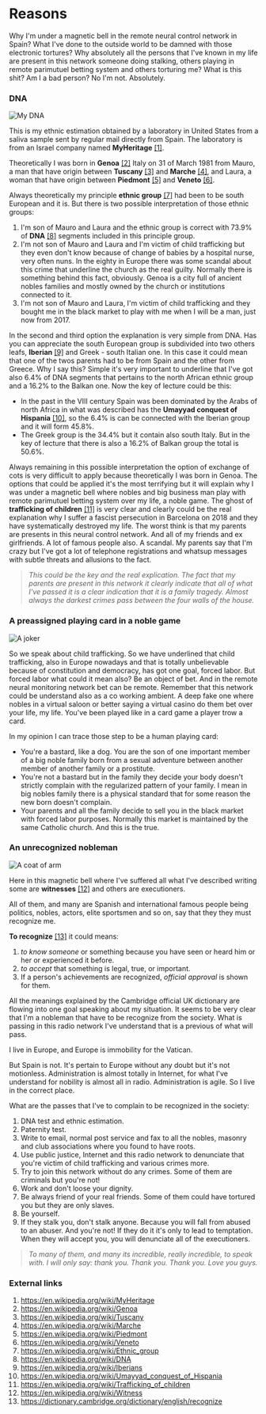 # Reasons

Why I'm under a magnetic bell in the remote neural control network in Spain? What I've done to the outside world to be damned with those electronic tortures? Why absolutely all the persons that I've known in my life are present in this network someone doing stalking, others playing in remote parimutuel betting system and others torturing me? What is this shit? Am I a bad person? No I'm not. Absolutely.

### DNA

![My DNA](../Images/dna.jpg)

This is my ethnic estimation obtained by a laboratory in United States from a saliva sample sent by regular mail directly from Spain. The laboratory is from an Israel company named **MyHeritage** [[1]](https://en.wikipedia.org/wiki/MyHeritage). 

Theoretically I was born in **Genoa** [[2]](https://en.wikipedia.org/wiki/Genoa) Italy on 31 of March 1981 from Mauro, a man that have origin between **Tuscany** [[3]](https://en.wikipedia.org/wiki/Tuscany) and **Marche** [[4]](https://en.wikipedia.org/wiki/Marche), and Laura, a woman that have origin between **Piedmont** [[5]](https://en.wikipedia.org/wiki/Piedmont) and **Veneto** [[6]](https://en.wikipedia.org/wiki/Veneto).

Always theoretically my principle **ethnic group** [[7]](https://en.wikipedia.org/wiki/Ethnic_group) had been to be south European and it is. But there is two possible interpretation of those ethnic groups:

1. I'm son of Mauro and Laura and the ethnic group is correct with 73.9% of **DNA** [[8]](https://en.wikipedia.org/wiki/DNA) segments included in this principle group.
2. I'm not son of Mauro and Laura and I'm victim of child trafficking but they even don't know because of change of babies by a hospital nurse, very often nuns. In the eighty in Europe there was some scandal about this crime that underline the church as the real guilty. Normally there is something behind this fact, obviously. Genoa is a city full of ancient nobles families and mostly owned by the church or institutions connected to it.
3. I'm not son of Mauro and Laura, I'm victim of child trafficking and they bought me in the black market to play with me when I will be a man, just now from 2017. 

In the second and third option the explanation is very simple from DNA. Has you can appreciate the south European group is subdivided into two others leafs, **Iberian** [[9]](https://en.wikipedia.org/wiki/Iberians) and Greek - south Italian one. In this case it could mean that one of the twos parents had to be from Spain and the other from Greece. Why I say this? Simple it's very important to underline that I've got also 6.4% of DNA segments that pertains to the north African ethnic group and a 16.2% to the Balkan one. Now the key of lecture could be this:

-  In the past in the VIII century Spain was been dominated by the Arabs of north Africa in what was described has the **Umayyad conquest of Hispania** [[10]](https://en.wikipedia.org/wiki/Umayyad_conquest_of_Hispania), so the 6.4% is can be connected with the Iberian group and it will form 45.8%.
- The Greek group is the 34.4% but it contain also south Italy. But in the key of lecture that there is also a 16.2% of Balkan group the total is 50.6%.

Always remaining in this possible interpretation the option of exchange of cots is very difficult to apply because theoretically I was born in Genoa. The options that could be applied it's the most terrifying but it will explain why I was under a magnetic bell where nobles and big business man play with remote parimutuel betting system over my life, a noble game. The ghost of **trafficking of children** [[11]](https://en.wikipedia.org/wiki/Trafficking_of_children) is very clear and clearly could be the real explanation why I suffer a fascist persecution in Barcelona on 2018 and they have systematically destroyed my life. The worst think is that my parents are presents in this neural control network. And all of my friends and ex girlfriends. A lot of famous people also. A scandal. My parents say that I'm crazy but I've got a lot of telephone registrations and whatsup messages with subtle threats and allusions to the fact.

> *This could be the key and the real explication. The fact that my parents are present in this network it clearly indicate that all of what I've passed it is a clear indication that it is a family tragedy. Almost always the darkest crimes pass between the four walls of the house.*

### A preassigned playing card in a noble game

![A joker](../Images/48384501_578362595939590_1556837670984876032_o.png)

So we speak about child trafficking. So we have underlined that child trafficking, also in Europe nowadays and that is totally unbelievable because of constitution and democracy, has got one goal, forced labor. But forced labor what could it mean also? Be an object of bet. And in the remote neural monitoring network bet can be remote. Remember that this network could be understand also as a co working ambient. A deep fake one where nobles in a virtual saloon or better saying a virtual casino do them bet over your life, my life. You've been played like in a card game a player trow a card.

In my opinion I can trace those step to be a human playing card:

- You're a bastard, like a dog. You are the son of one important member of a big noble family born from a sexual adventure between another member of another family or a prostitute. 
- You're not a bastard but in the family they decide your body doesn't strictly complain with the regularized pattern of your family.  I mean in big nobles family there is a physical standard that for some reason the new born doesn't complain.
- Your parents and all the family decide to sell you in the black market with forced labor purposes. Normally this market is maintained by the same Catholic church. And this is the true.

### An unrecognized nobleman

![A coat of arm](../Images/1000x-1.jpg)

Here in this magnetic bell where I've suffered all what I've described writing some are **witnesses** [[12]](https://en.wikipedia.org/wiki/Witness) and others are executioners. 

All of them, and many are Spanish and international famous people being politics, nobles, actors, elite sportsmen and so on, say that they they must recognize me.

**To recognize** [[13]](https://dictionary.cambridge.org/dictionary/english/recognize) it could means:

1. *to know someone* or something because you have seen or heard him or her or experienced it before.
2. *to accept* that something is legal, true, or important.
3. If a person's achievements are recognized, *official approval* is shown for them.

All the meanings explained by the Cambridge official UK dictionary are flowing into one goal speaking about my situation. It seems to be very clear that I'm a nobleman that have to be recognize from the society. What is passing in this radio network I've understand that is a previous of what will pass. 

I live in Europe, and Europe is immobility for the Vatican. 

But Spain is not. It's pertain to Europe without any doubt but it's not motionless. Administration is almost totally in Internet, for what I've understand for nobility is almost all in radio. Administration is agile. So I live in the correct place.

What are the passes that I've to complain to be recognized in the society:

1. DNA test and ethnic estimation.
2. Paternity test.
3. Write to email, normal post service and fax to all the nobles, masonry and club associations where you found to have roots.
4. Use public justice, Internet and this radio network to denunciate that you're victim of child trafficking and various crimes more.
5. Try to join this network without do any crimes. Some of them are criminals but you're not!
6. Work and don't loose your dignity.
7. Be always friend of your real friends. Some of them could have tortured you but they are only slaves.
8. Be yourself.
9. If they stalk you, don't stalk anyone. Because you will fall from abused to an abuser. And you're not! If they do it it's only to lead to temptation. When they will accept you, you will denunciate all of the executioners.

> *To many of them, and many its incredible, really incredible, to speak with. I will only say: thank you. Thank you. Thank you. Love you guys.* 

### External links

1. https://en.wikipedia.org/wiki/MyHeritage
2. https://en.wikipedia.org/wiki/Genoa
3. https://en.wikipedia.org/wiki/Tuscany
4. https://en.wikipedia.org/wiki/Marche
5. https://en.wikipedia.org/wiki/Piedmont
6. https://en.wikipedia.org/wiki/Veneto
7. https://en.wikipedia.org/wiki/Ethnic_group
8. https://en.wikipedia.org/wiki/DNA
9. https://en.wikipedia.org/wiki/Iberians
10. https://en.wikipedia.org/wiki/Umayyad_conquest_of_Hispania
11. https://en.wikipedia.org/wiki/Trafficking_of_children
12. https://en.wikipedia.org/wiki/Witness
13. https://dictionary.cambridge.org/dictionary/english/recognize